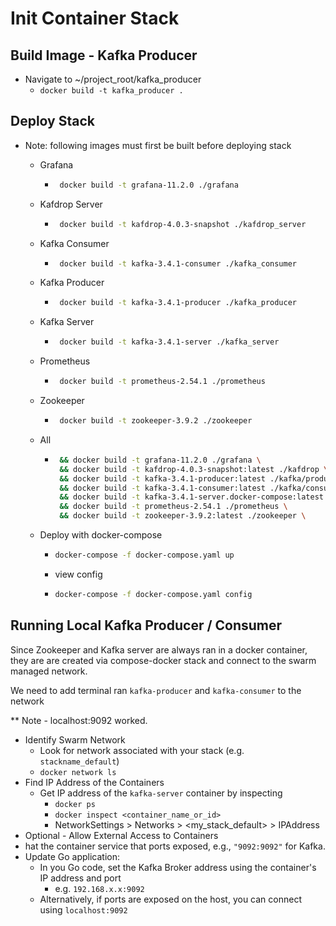 # Init Container Stack

## Build Image - Kafka Producer

- Navigate to ~/project_root/kafka_producer
  - `docker build -t kafka_producer .`

## Deploy Stack

- Note: following images must first be built before deploying stack

  - Grafana

    - ```bash
       docker build -t grafana-11.2.0 ./grafana
      ```

  - Kafdrop Server

    - ```bash
       docker build -t kafdrop-4.0.3-snapshot ./kafdrop_server
      ```

  - Kafka Consumer

    - ```bash
       docker build -t kafka-3.4.1-consumer ./kafka_consumer
      ```

  - Kafka Producer

    - ```bash
       docker build -t kafka-3.4.1-producer ./kafka_producer
      ```

  - Kafka Server

    - ```bash
       docker build -t kafka-3.4.1-server ./kafka_server
      ```

  - Prometheus

    - ```bash
       docker build -t prometheus-2.54.1 ./prometheus
      ```

  - Zookeeper

    - ```bash
       docker build -t zookeeper-3.9.2 ./zookeeper
      ```

  - All

    - ```bash
       && docker build -t grafana-11.2.0 ./grafana \
       && docker build -t kafdrop-4.0.3-snapshot:latest ./kafdrop \
       && docker build -t kafka-3.4.1-producer:latest ./kafka/producer \
       && docker build -t kafka-3.4.1-consumer:latest ./kafka/consumer \
       && docker build -t kafka-3.4.1-server.docker-compose:latest -f ./kafka/server/Dockerfile.docker-compose ./kafka/server \
       && docker build -t prometheus-2.54.1 ./prometheus \
       && docker build -t zookeeper-3.9.2:latest ./zookeeper \
      ```

  - Deploy with docker-compose

    - ```bash
      docker-compose -f docker-compose.yaml up
      ```

    - view config

    - ```bash
      docker-compose -f docker-compose.yaml config
      ```

## Running Local Kafka Producer / Consumer

Since Zookeeper and Kafka server are always ran in a docker container, they are are created via compose-docker stack and connect to the swarm managed network.

We need to add terminal ran `kafka-producer` and `kafka-consumer` to the network

\*\* Note - localhost:9092 worked.

- Identify Swarm Network
  - Look for network associated with your stack (e.g. `stackname_default`)
  - `docker network ls`
- Find IP Address of the Containers
  - Get IP address of the `kafka-server` container by inspecting
    - `docker ps`
    - `docker inspect <container_name_or_id>`
    - NetworkSettings > Networks > <my_stack_default> > IPAddress
- Optional - Allow External Access to Containers
- hat the container service that ports exposed, e.g., `"9092:9092"` for Kafka.
- Update Go application:
  - In you Go code, set the Kafka Broker address using the container's IP address and port
    - e.g. `192.168.x.x:9092`
  - Alternatively, if ports are exposed on the host, you can connect using `localhost:9092`

